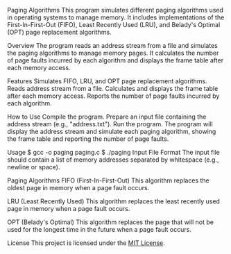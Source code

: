 Paging Algorithms
This program simulates different paging algorithms used in operating systems to manage memory. It includes implementations of the First-In-First-Out (FIFO), Least Recently Used (LRU), and Belady's Optimal (OPT) page replacement algorithms.

Overview
The program reads an address stream from a file and simulates the paging algorithms to manage memory pages. It calculates the number of page faults incurred by each algorithm and displays the frame table after each memory access.

Features
Simulates FIFO, LRU, and OPT page replacement algorithms.
Reads address stream from a file.
Calculates and displays the frame table after each memory access.
Reports the number of page faults incurred by each algorithm.

How to Use
Compile the program.
Prepare an input file containing the address stream (e.g., "address.txt").
Run the program.
The program will display the address stream and simulate each paging algorithm, showing the frame table and reporting the number of page faults.

Usage
$ gcc -o paging paging.c
$ ./paging
Input File Format
The input file should contain a list of memory addresses separated by whitespace (e.g., newline or space).

Paging Algorithms
FIFO (First-In-First-Out)
This algorithm replaces the oldest page in memory when a page fault occurs.

LRU (Least Recently Used)
This algorithm replaces the least recently used page in memory when a page fault occurs.

OPT (Belady's Optimal)
This algorithm replaces the page that will not be used for the longest time in the future when a page fault occurs.

License
This project is licensed under the [MIT License](LICENSE).
